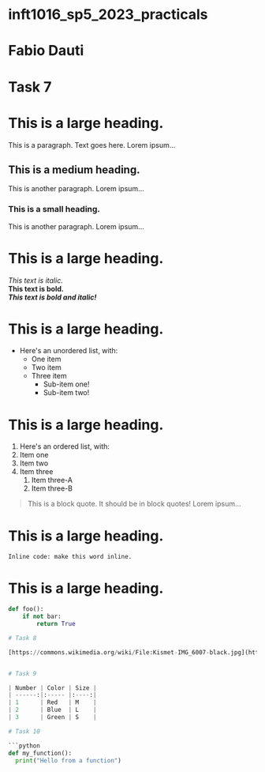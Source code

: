 # inft1016_sp5_2023_practicals

# Fabio Dauti

# Task 7

# This is a large heading.
This is a paragraph. Text goes here. Lorem ipsum...

## This is a medium heading.
This is another paragraph. Lorem ipsum...

### This is a small heading.
This is another paragraph. Lorem ipsum...

# This is a large heading.
*This text is italic.*  
**This text is bold.**  
***This text is bold and italic!***  
# This is a large heading.  
* Here's an unordered list, with:
  * One item
  * Two item
  * Three item
    * Sub-item one!
    * Sub-item two!

# This is a large heading.  
1. Here's an ordered list, with:
2. Item one
3. Item two
4. Item three
   1. Item three-A
   2. Item three-B

> This is a block quote. It should be in block quotes! Lorem ipsum...

# This is a large heading.  
`Inline code: make this word inline.`  
# This is a large heading.

```python
def foo():
    if not bar:
        return True

# Task 8

[https://commons.wikimedia.org/wiki/File:Kismet-IMG_6007-black.jpg](https://commons.wikimedia.org/wiki/File:Kismet-IMG_6007-black.jpg)


# Task 9

| Number | Color | Size |
| ------:|:----- |:----:|
| 1      | Red   | M    |
| 2      | Blue  | L    |
| 3      | Green | S    |

# Task 10

```python
def my_function():
  print("Hello from a function")
